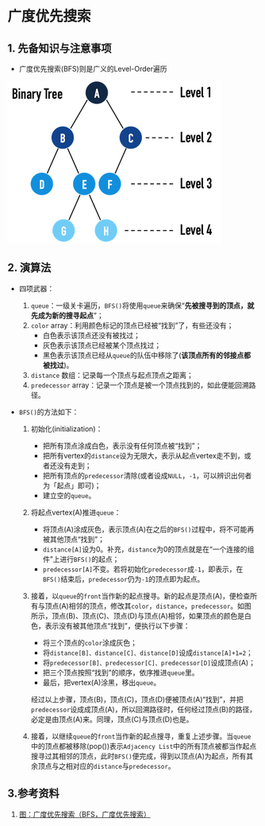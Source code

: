 # 广度优先搜索

## 1. 先备知识与注意事项

+ 广度优先搜索(BFS)则是广义的Level-Order遍历

![广度优先搜索-f1.png](https://github.com/xuewengeophysics/architect/blob/master/AI/greedyai/docs/%E5%B9%BF%E5%BA%A6%E4%BC%98%E5%85%88%E6%90%9C%E7%B4%A2-f1.png?raw=true)  



## 2. 演算法

+ 四项武器：
  1. `queue`：一级关卡遍历，`BFS()`将使用`queue`来确保“**先被搜寻到的顶点，就先成为新的搜寻起点**”；
  2. `color` array：利用颜色标记的顶点已经被“找到”了，有些还没有；
     + 白色表示该顶点还没有被找过；
     + 灰色表示该顶点已经被某个顶点找过；
     + 黑色表示该顶点已经从`queue`的队伍中移除了(**该顶点所有的邻接点都被找过**)。
  3. `distance` 数组：记录每一个顶点与起点顶点之距离；
  4. `predecessor` array：记录一个顶点是被一个顶点找到的，如此便能回溯路径。



+ `BFS()`的方法如下：

  1. 初始化(initialization)：

     + 把所有顶点涂成白色，表示没有任何顶点被“找到”；
     + 把所有vertex的`distance`设为无限大，表示从起点vertex走不到，或者还没有走到；
     + 把所有顶点的`predecessor`清除(或者设成`NULL`，`-1`，可以辨识出何者为「起点」即可)；
     + 建立空的`queue`。

  2. 将起点vertex(A)推进`queue`：

     + 将顶点(A)涂成灰色，表示顶点(A)在之后的`BFS()`过程中，将不可能再被其他顶点“找到”；
     + `distance[A]`设为0。补充，`distance`为0的顶点就是在“一个连接的组件”上进行`BFS()`的起点；
     + `predecessor[A]`不变。若将初始化`predecessor`成`-1`，即表示，在`BFS()`结束后，`predecessor`仍为`-1`的顶点即为起点。

  3. 接着，以`queue`的`front`当作新的起点搜寻。新的起点是顶点(A)，便检查所有与顶点(A)相邻的顶点，修改其`color`，`distance`，`predecessor`。如图所示，顶点(B)、顶点(C)、顶点(D)与顶点(A)相邻，如果顶点的颜色是白色，表示没有被其他顶点“找到”，便执行以下步骤：

     - 将三个顶点的`color`涂成灰色；
     - 将`distance[B]、distance[C]、distance[D]`设成`distance[A]+1=2`；
     - 将`predecessor[B]、predecessor[C]、predecessor[D]`设成顶点(A)；
     - 把三个顶点按照“找到”的顺序，依序推进`queue`里。
     - 最后，把vertex(A)涂黑，移出`queue`。

     经过以上步骤，顶点(B)，顶点(C)，顶点(D)便被顶点(A)“找到”，并把`predecessor`设成成顶点(A)，所以回溯路径时，任何经过顶点(B)的路径，必定是由顶点(A)来。同理，顶点(C)与顶点(D)也是。

  4. 接着，以继续`queue`的`front`当作新的起点搜寻，重复上述步骤。当`queue`中的顶点都被移除(pop())表示`Adjacency List`中的所有顶点被都当作起点搜寻过其相邻的顶点，此时`BFS()`便完成，得到以顶点(A)为起点，所有其余顶点与之相对应的`distance`与`predecessor`。



## 3.参考资料

1. [图：广度优先搜索（BFS，广度优先搜索）](https://alrightchiu.github.io/SecondRound/graph-breadth-first-searchbfsguang-du-you-xian-sou-xun.html)